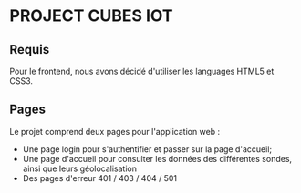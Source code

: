 # PROJECT CUBES IOT

## Requis

Pour le frontend, nous avons décidé d'utiliser les languages HTML5 et CSS3.

## Pages

Le projet comprend deux pages pour l'application web :
  
   - Une page login pour s'authentifier et passer sur la page d'accueil;
   - Une page d'accueil pour consulter les données des différentes sondes, ainsi que leurs géolocalisation
   - Des pages d'erreur 401 / 403 / 404 / 501
